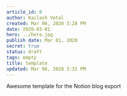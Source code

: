 ```yaml
---
article_id: 0
author: Kailash Vetal
created: Mar 06, 2020 3:28 PM
date: 2020-03-01
hero: ../hero.jpg
publish date: Mar 01, 2020
secret: true
status: draft
tags: empty
title: template
updated: Mar 06, 2020 3:31 PM
---
```

Awesome template for the Notion blog export
